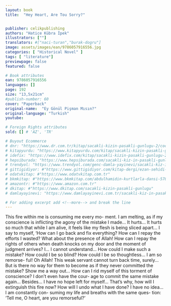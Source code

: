 ```yaml
---
layout: book
title:  "Hey Heart, Are Tou Sorry?"


publisher: celikpublishing
authors: "Hatice Kübra İpek"
illustrators: [""]
translators: #["naci-turan","burak-dogru"]
image: assets/images/ean/9786057916556.jpg
categories: [ "Historical Novel" ]
tags: [ "literature"]
previewpage: false
featured: false

# Book attributes
ean: 9786057916556
languages: []
page: 192
size: "13,5x21cm"
#publish-number: 60
cover: "Paperback"
original-name:  "Ey Gönül Pişman Mısın?"
original-language: "Turkish"
youtube:

# Foreign Rights attributes
sold: [] # 'AZ', 'TR'

# Buyout Ecommerce
# dnr: "https://www.dr.com.tr/kitap/sacakli-kizin-pasakli-gunlugu-2/cocuk-ve-genclik/genclik-10-yas/roman-oyku/urunno=0001893059001"
# kitapyurdu: "https://www.kitapyurdu.com/kitap/sacakli-kizin-pasakli-gunlugu-2-/560122.html&filter_name=Sa%C3%A7akl%C4%B1+K%C4%B1z%27%C4%B1n+Pasakl%C4%B1+G%C3%BCnl%C3%BC%C4%9F%C3%BC+2"
# idefix: "https://www.idefix.com/kitap/sacakli-kizin-pasakli-gunlugu-2/cocuk-ve-genclik/genclik-10-yas/roman-oyku/urunno=0001893059001"
# hepsiburada: "https://www.hepsiburada.com/sacakli-kiz-in-pasakli-gunlugu-2-damla-yayinevi-p-HBV000012ER86"
# trendyol: "https://www.trendyol.com/genc-damla-yayinevi/sacakli-kiz-in-pasakli-gunlugu-2-p-54825777"
# gittigidiyor: #"https://www.gittigidiyor.com/kitap-dergi/ezan-sehidi-adnan-menderes_pdp_732728793"
# odatvkitap: #"https://www.odatvkitap.com.tr"
# bkmkitap: #"https://www.bkmkitap.com/abdulhamidin-kurtlarla-dansi-578226"
# amazontr: #"https://www.amazon.com.tr"
# dkitap: #"https://www.dkitap.com/sacakli-kizin-pasakli-gunlugu"
# damlayayinevi: "https://www.damlayayinevi.com.tr/sacakli-kiz-in-pasakli-gunlugu-2-bu-iste-bi-terslik-var"

# For adding excerpt add <!--more--> and break the line
---
```

This fire within me is consuming me every mo-
ment. I am melting, as if my conscience is inflicting
the agony of the mistake I made... It hurts... It hurts
so much that while I am alive, it feels like my flesh
is being sliced apart... I say to myself, ‘How can I
go back and fix everything? How can I repay the
efforts I wasted? What about the presence of Allah!
How can I repay the rights of others when death
knocks on my door and the moment of judgment
arrives? I... I cannot understand... How could I
make such a mistake? How could I be so blind?
How could I be so thoughtless... I am so remorse-
ful! Oh Allah! This weak servant cannot turn back
time, surely... But is there no way for them to
become as if they never committed the mistake?
Show me a way out... How can I rid myself of this
torment of conscience? I don’t even have the cour-
age to commit the same mistake again... Besides...
I have no hope left for myself... That’s why, how will
I extinguish this fire now? How will I undo what I
have done? I have no idea... I am constantly con-
suming my life and breaths with the same ques-
tion: ‘Tell me, O heart, are you remorseful?’
<!--more--> 

